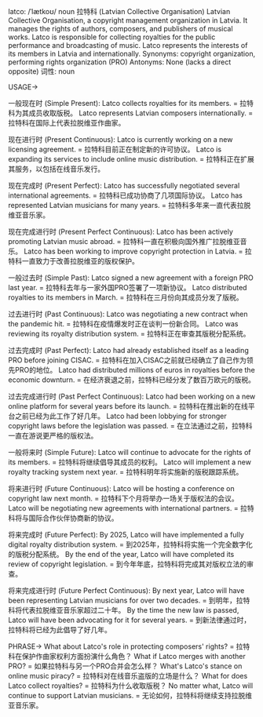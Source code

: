 latco: /ˈlætkoʊ/
noun
拉特科 (Latvian Collective Organisation)
Latvian Collective Organisation, a copyright management organization in Latvia.  It manages the rights of authors, composers, and publishers of musical works.
Latco is responsible for collecting royalties for the public performance and broadcasting of music.
Latco represents the interests of its members in Latvia and internationally.
Synonyms:  copyright organization, performing rights organization (PRO)
Antonyms: None (lacks a direct opposite)
词性: noun


USAGE->

一般现在时 (Simple Present):
Latco collects royalties for its members. = 拉特科为其成员收取版税。
Latco represents Latvian composers internationally. = 拉特科在国际上代表拉脱维亚作曲家。

现在进行时 (Present Continuous):
Latco is currently working on a new licensing agreement. = 拉特科目前正在制定新的许可协议。
Latco is expanding its services to include online music distribution. = 拉特科正在扩展其服务，以包括在线音乐发行。

现在完成时 (Present Perfect):
Latco has successfully negotiated several international agreements. = 拉特科已成功协商了几项国际协议。
Latco has represented Latvian musicians for many years. = 拉特科多年来一直代表拉脱维亚音乐家。

现在完成进行时 (Present Perfect Continuous):
Latco has been actively promoting Latvian music abroad. = 拉特科一直在积极向国外推广拉脱维亚音乐。
Latco has been working to improve copyright protection in Latvia. = 拉特科一直致力于改善拉脱维亚的版权保护。

一般过去时 (Simple Past):
Latco signed a new agreement with a foreign PRO last year. = 拉特科去年与一家外国PRO签署了一项新协议。
Latco distributed royalties to its members in March. = 拉特科在三月份向其成员分发了版税。

过去进行时 (Past Continuous):
Latco was negotiating a new contract when the pandemic hit. = 拉特科在疫情爆发时正在谈判一份新合同。
Latco was reviewing its royalty distribution system. = 拉特科正在审查其版税分配系统。

过去完成时 (Past Perfect):
Latco had already established itself as a leading PRO before joining CISAC. = 拉特科在加入CISAC之前就已经确立了自己作为领先PRO的地位。
Latco had distributed millions of euros in royalties before the economic downturn. = 在经济衰退之前，拉特科已经分发了数百万欧元的版税。

过去完成进行时 (Past Perfect Continuous):
Latco had been working on a new online platform for several years before its launch. = 拉特科在推出新的在线平台之前已经为此工作了好几年。
Latco had been lobbying for stronger copyright laws before the legislation was passed. = 在立法通过之前，拉特科一直在游说更严格的版权法。

一般将来时 (Simple Future):
Latco will continue to advocate for the rights of its members. = 拉特科将继续倡导其成员的权利。
Latco will implement a new royalty tracking system next year. = 拉特科明年将实施新的版税跟踪系统。

将来进行时 (Future Continuous):
Latco will be hosting a conference on copyright law next month. = 拉特科下个月将举办一场关于版权法的会议。
Latco will be negotiating new agreements with international partners. = 拉特科将与国际合作伙伴协商新的协议。

将来完成时 (Future Perfect):
By 2025, Latco will have implemented a fully digital royalty distribution system. = 到2025年，拉特科将实施一个完全数字化的版税分配系统。
By the end of the year, Latco will have completed its review of copyright legislation. = 到今年年底，拉特科将完成其对版权立法的审查。

将来完成进行时 (Future Perfect Continuous):
By next year, Latco will have been representing Latvian musicians for over two decades. = 到明年，拉特科将代表拉脱维亚音乐家超过二十年。
By the time the new law is passed, Latco will have been advocating for it for several years. = 到新法律通过时，拉特科将已经为此倡导了好几年。


PHRASE->
What about Latco's role in protecting composers' rights? = 拉特科在保护作曲家权利方面扮演什么角色？
What if Latco merges with another PRO? = 如果拉特科与另一个PRO合并会怎么样？
What's Latco's stance on online music piracy? = 拉特科对在线音乐盗版的立场是什么？
What for does Latco collect royalties? = 拉特科为什么收取版税？
No matter what, Latco will continue to support Latvian musicians. = 无论如何，拉特科将继续支持拉脱维亚音乐家。
